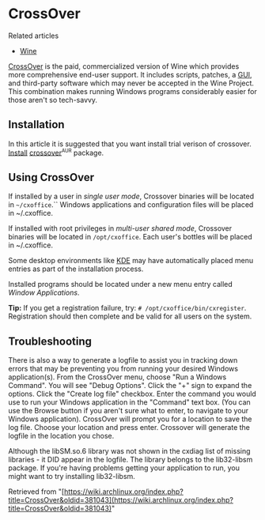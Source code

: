 # CrossOver

Related articles

*   [Wine](/index.php/Wine "Wine")

[CrossOver](http://www.codeweavers.com/) is the paid, commercialized version of Wine which provides more comprehensive end-user support. It includes scripts, patches, a [GUI](https://en.wikipedia.org/wiki/Graphical_user_interface "wikipedia:Graphical user interface"), and third-party software which may never be accepted in the Wine Project. This combination makes running Windows programs considerably easier for those aren't so tech-savvy.

## Installation

In this article it is suggested that you want install trial verison of crossover. [Install](/index.php/Install "Install") [crossover](https://aur.archlinux.org/packages/crossover/)<sup><small>AUR</small></sup> package.

## Using CrossOver

If installed by a user in _single user mode_, Crossover binaries will be located in `~/cxoffice`.`` Windows applications and configuration files will be placed in ~/.cxoffice.

If installed with root privileges in _multi-user shared mode_, Crossover binaries will be located in `/opt/cxoffice`. Each user's bottles will be placed in ~/.cxoffice.

Some desktop environments like [KDE](/index.php/KDE "KDE") may have automatically placed menu entries as part of the installation process.

Installed programs should be located under a new menu entry called _Window Applications_.

**Tip:** If you get a registration failure, try: `# /opt/cxoffice/bin/cxregister`. Registration should then complete and be valid for all users on the system.

## Troubleshooting

There is also a way to generate a logfile to assist you in tracking down errors that may be preventing you from running your desired Windows application(s). From the CrossOver menu, choose "Run a Windows Command". You will see "Debug Options". Click the "+" sign to expand the options. Click the "Create log file" checkbox. Enter the command you would use to run your Windows application in the "Command" text box. (You can use the Browse button if you aren't sure what to enter, to navigate to your Windows application). CrossOver will prompt you for a location to save the log file. Choose your location and press enter. Crossover will generate the logfile in the location you chose.

Although the libSM.so.6 library was not shown in the cxdiag list of missing libraries - it DID appear in the logfile. The library belongs to the lib32-libsm package. If you're having problems getting your application to run, you might want to try installing lib32-libsm.

Retrieved from "[https://wiki.archlinux.org/index.php?title=CrossOver&oldid=381043](https://wiki.archlinux.org/index.php?title=CrossOver&oldid=381043)"
